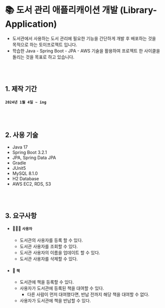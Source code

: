 # 📚 도서 관리 애플리캐이션 개발 (Library-Application)
* 도서관에서 사용하는 도서 관리에 필요한 기능을 간단하게 개발 후 배포하는 것을 목적으로 하는 토이프로젝트 입니다. 
* 학습한 Java - Spring Boot - JPA - AWS 기술을 활용하여 프로젝트 한 사이클을 돌리는 것을 목표로 하고 있습니다. 

<br>
<br>

## 1. 제작 기간
#### `2024년 1월 4일 ~ ing`

<br>
<br>

## 2. 사용 기술 
* Java 17
* Spring Boot 3.2.1 
* JPA, Spring Data JPA
* Gradle
* JUnit5
* MySQL 8.1.0
* H2 Database
* AWS EC2, RDS, S3

<br>
<br>

## 3. 요구사항 
* #### 💁🏻‍♀️ `사용자`
    * 도서관의 사용자를 등록 할 수 있다. 
    * 도서관 사용자를 조회할 수 있다. 
    * 도서관 사용자의 이름을 업데이트 할 수 있다. 
    * 도서관 사용자를 삭제할 수 있다. 

* #### 📔 `책` 
    * 도서관에 책을 등록할 수 있다. 
    * 사용자가 도서관에 등록된 책을 대여할 수 있다. 
        * 다른 사람이 먼저 대여했다면, 반납 전까지 해당 책을 대여할 수 없다. 
    * 사용자가 도서관에 책을 반납할 수 있다. 

